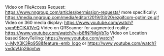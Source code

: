 Video on FileAccess Request: https://www.nngroup.com/articles/permission-requests/ more specifically: https://media.nngroup.com/media/editor/2019/03/20/ezgifcom-optimize.gif
Video on 360 media display: https://www.youtube.com/watch?v=m9EClKA1VeQ
Video on QRScanner for augmented reality: https://www.youtube.com/watch?v=b6fNPMgVbTo
Video on Location based StoryTelling: https://www.youtube.com/watch?v=MyX3K3Ro958&feature=emb_logo or https://www.youtube.com/watch?v=ddyUp26qvhw
